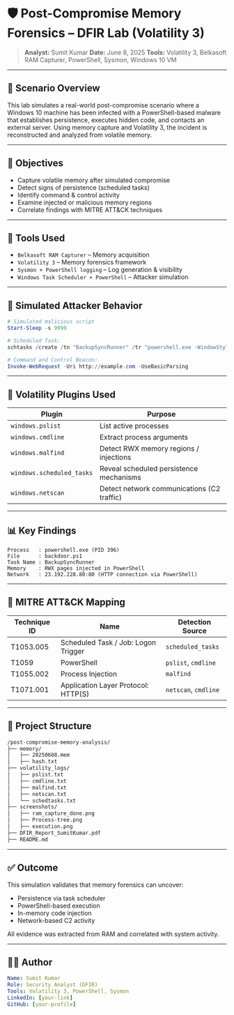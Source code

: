 # 🛡️ Post-Compromise Memory Forensics – DFIR Lab (Volatility 3)

> **Analyst:** Sumit Kumar
> **Date:** June 8, 2025
> **Tools:** Volatility 3, Belkasoft RAM Capturer, PowerShell, Sysmon, Windows 10 VM

---

## 📌 Scenario Overview

This lab simulates a real-world post-compromise scenario where a Windows 10 machine has been infected with a PowerShell-based malware that establishes persistence, executes hidden code, and contacts an external server. Using memory capture and Volatility 3, the incident is reconstructed and analyzed from volatile memory.

---

## 🎯 Objectives

* Capture volatile memory after simulated compromise
* Detect signs of persistence (scheduled tasks)
* Identify command & control activity
* Examine injected or malicious memory regions
* Correlate findings with MITRE ATT\&CK techniques

---

## 🧰 Tools Used

* `Belkasoft RAM Capturer` – Memory acquisition
* `Volatility 3` – Memory forensics framework
* `Sysmon + PowerShell logging` – Log generation & visibility
* `Windows Task Scheduler + PowerShell` – Attacker simulation

---

## 🧪 Simulated Attacker Behavior

```powershell
# Simulated malicious script
Start-Sleep -s 9999

# Scheduled Task:
schtasks /create /tn "BackupSyncRunner" /tr "powershell.exe -WindowStyle Hidden -ExecutionPolicy Bypass -File C:\Users\Public\backdoor.ps1" /sc onlogon

# Command and Control Beacon:
Invoke-WebRequest -Uri http://example.com -UseBasicParsing
```

---

## 🔬 Volatility Plugins Used

| Plugin                    | Purpose                                    |
| ------------------------- | ------------------------------------------ |
| `windows.pslist`          | List active processes                      |
| `windows.cmdline`         | Extract process arguments                  |
| `windows.malfind`         | Detect RWX memory regions / injections     |
| `windows.scheduled_tasks` | Reveal scheduled persistence mechanisms    |
| `windows.netscan`         | Detect network communications (C2 traffic) |

---

## 📊 Key Findings

```text
Process   : powershell.exe (PID 396)
File      : backdoor.ps1
Task Name : BackupSyncRunner
Memory    : RWX pages injected in PowerShell
Network   : 23.192.228.80:80 (HTTP connection via PowerShell)
```

---

## 🧩 MITRE ATT\&CK Mapping

| Technique ID | Name                                | Detection Source     |
| ------------ | ----------------------------------- | -------------------- |
| T1053.005    | Scheduled Task / Job: Logon Trigger | `scheduled_tasks`    |
| T1059        | PowerShell                          | `pslist`, `cmdline`  |
| T1055.002    | Process Injection                   | `malfind`            |
| T1071.001    | Application Layer Protocol: HTTP(S) | `netscan`, `cmdline` |

---

## 📁 Project Structure

```bash
/post-compromise-memory-analysis/
├── memory/
│   ├── 20250608.mem
│   ├── hash.txt
├── volatility_logs/
│   ├── pslist.txt
│   ├── cmdline.txt
│   ├── malfind.txt
│   ├── netscan.txt
│   └── schedtasks.txt
├── screenshots/
│   ├── ram_capture_done.png
│   ├── Process-tree.png
│   ├── execution.png
├── DFIR_Report_SumitKumar.pdf
├── README.md
```

---

## ✅ Outcome

This simulation validates that memory forensics can uncover:

* Persistence via task scheduler
* PowerShell-based execution
* In-memory code injection
* Network-based C2 activity

All evidence was extracted from RAM and correlated with system activity.

---

## 👨‍💻 Author

```yaml
Name: Sumit Kumar
Role: Security Analyst (DFIR)
Tools: Volatility 3, PowerShell, Sysmon
LinkedIn: [your-link]
GitHub: [your-profile]
```
